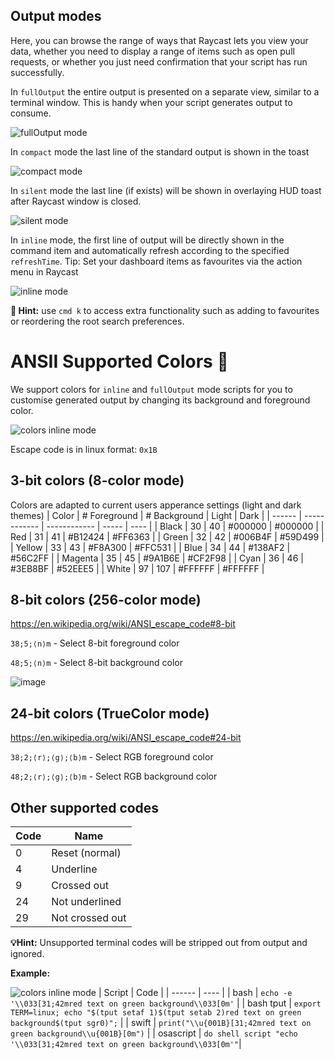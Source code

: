 ## Output modes

Here, you can browse the range of ways that Raycast lets you view your data, whether you need to display a range of items such as open pull requests, or whether you just need confirmation that your script has run successfully.

In `fullOutput` the entire output is presented on a separate view, similar to a terminal window. This is handy when your script generates output to consume.

![fullOutput mode](/images/screenshots/fulloutput-mode.png)

In `compact` mode the last line of the standard output is shown in the toast

![compact mode](/images/screenshots/compact-mode.png)

In `silent` mode the last line (if exists) will be shown in overlaying HUD toast after Raycast window is closed.

![silent mode](/images/screenshots/silent-mode.png)

In `inline` mode, the first line of output will be directly shown in the command item and automatically refresh according to the specified `refreshTime`. Tip: Set your dashboard items as favourites via the action menu in Raycast

![inline mode](/images/screenshots/inline-mode.png)

**🚨 Hint:** use `cmd k` to access extra functionality such as adding to favourites or reordering the root search preferences.

# ANSII Supported Colors 🎨

We support colors for `inline` and `fullOutput` mode scripts for you to customise generated output by changing its background and foreground color.

![colors inline mode](/images/screenshots/inline-colours.png)

Escape code is in linux format: `0x1B`

## 3-bit colors (8-color mode)

Colors are adapted to current users apperance settings (light and dark themes)
| Color | # Foreground | # Background | Light | Dark |
| ------ | ------------ | ------------ | ----- | ---- |
| Black | 30 | 40 | #000000 | #000000 |
| Red | 31 | 41 | #B12424 | #FF6363 |
| Green | 32 | 42 | #006B4F | #59D499 |
| Yellow | 33 | 43 | #F8A300 | #FFC531 |
| Blue | 34 | 44 | #138AF2 | #56C2FF |
| Magenta | 35 | 45 | #9A1B6E | #CF2F98 |
| Cyan | 36 | 46 | #3EB8BF | #52EEE5 |
| White | 97 | 107 | #FFFFFF | #FFFFFF |

## 8-bit colors (256-color mode)
https://en.wikipedia.org/wiki/ANSI_escape_code#8-bit

`38;5;⟨n⟩m` - Select 8-bit foreground color

`48;5;⟨n⟩m` - Select 8-bit background color

![image](https://user-images.githubusercontent.com/1301068/114558204-bc076600-9c6a-11eb-806a-ab07ddf0d290.png)

## 24-bit colors (TrueColor mode)
https://en.wikipedia.org/wiki/ANSI_escape_code#24-bit

`38;2;⟨r⟩;⟨g⟩;⟨b⟩m` - Select RGB foreground color

`48;2;⟨r⟩;⟨g⟩;⟨b⟩m` - Select RGB background color


## Other supported codes

| Code | Name |
| ---- | ---- |
| 0 | Reset (normal) |
| 4 | Underline |
| 9 | Crossed out |
| 24 | Not underlined |
| 29 | Not crossed out |

**💡Hint:** Unsupported terminal codes will be stripped out from output and ignored.

**Example:**

![colors inline mode](/images/screenshots/colour-example.png)
| Script | Code |
| ------ | ---- |
| bash | `echo -e '\\033[31;42mred text on green background\\033[0m'` |
| bash tput | `export TERM=linux; echo "$(tput setaf 1)$(tput setab 2)red text on green background$(tput sgr0)";` |
| swift | `print("\\u{001B}[31;42mred text on green background\\u{001B}[0m")` |
| osascript | `do shell script "echo '\\033[31;42mred text on green background\\033[0m'"`|
